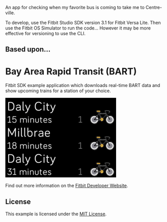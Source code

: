 An app for checking when my favorite bus is coming to take me to Centre-ville.

To develop, use the Fitbit Studio SDK version 3.1 for Fitbit Versa Lite. Then use the Fitbit OS Simulator to run the code... However it may be more effective for versioning to use the CLI.

## Based upon...

# Bay Area Rapid Transit (BART)

Fitbit SDK example application which downloads real-time BART data and show
upcoming trains for a station of your choice.

![Screenshot](screenshot.png)

Find out more information on the
[Fitbit Developer Website](https://dev.fitbit.com).

## License

This example is licensed under the [MIT License](./LICENSE).
